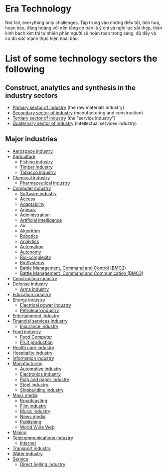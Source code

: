 # Era Technology
Not fail, everything only challenges. Tập trung vào những điều tốt, tinh hoa, hoàn hảo, đàng hoàng với nền tảng cơ bản là ý chí và nghị lực sắt thép, thần kinh bạch kim thì tự nhiên phần người sẽ hoàn toàn trong sáng, đủ đầy và có đủ sức mạnh thực hiện hoài bão. 

# List of some technology sectors the following 

## Construct, analytics and synthesis in the industry sectors
+ [Primary sector of industry](https://en.wikipedia.org/wiki/Primary_sector_of_the_economy#List_of_countries_by_agricultural_output) (the raw materials industry)
+ [Secondary sector of industry](https://en.wikipedia.org/wiki/Secondary_sector_of_industry) (manufacturing and construction)
+ [Tertiary sector of industry](https://en.wikipedia.org/wiki/Tertiary_sector_of_industry) (the "service industry")
+ [Quaternary sector of industry](https://en.wikipedia.org/wiki/Quaternary_sector_of_industry) (intellectual services industry)
## Major industries
+ [Aerospace industry](https://en.wikipedia.org/wiki/Aerospace_industry)
+ [Agriculture](https://en.wikipedia.org/wiki/Agriculture)
  + [Fishing industry](https://en.wikipedia.org/wiki/Fishing_industry)
  + [Timber industry](https://en.wikipedia.org/wiki/Timber_industry)
  + [Tobacco industry](https://en.wikipedia.org/wiki/Tobacco_industry)
+ [Chemical industry](https://en.wikipedia.org/wiki/Chemical_industry)
  + [Pharmaceutical industry](https://en.wikipedia.org/wiki/Pharmaceutical_industry)
+ [Computer industry](https://en.wikipedia.org/wiki/Computer_industry)
  + [Software industry](https://en.wikipedia.org/wiki/Software_industry)
  + [Access](https://en.wikipedia.org/wiki/Access)
  + [Adaptability](https://en.wikipedia.org/wiki/Adaptability)
  + [Agency](https://en.wikipedia.org/wiki/Agency)
  + [Administration](https://en.wikipedia.org/wiki/Administration)
  + [Artificial Intelligence](https://en.wikipedia.org/wiki/Artificial_intelligence)
  + Air
  + [Algorithm](https://en.wikipedia.org/wiki/Algorithm)
  + [Robotics](https://en.wikipedia.org/wiki/Robotics)
  + [Analytics](https://en.wikipedia.org/wiki/Analytic)
  + [Automation](https://en.wikipedia.org/wiki/Automation)
  + [Autonomy](https://en.wikipedia.org/wiki/Autonomy)
  + [Bio-complexity](https://en.wikipedia.org/wiki/Biocomplexity)
  + [BioSystems](https://en.wikipedia.org/wiki/BioSystems)
  + [Battle Management, Command and Control (BMC2)](https://www.globalsecurity.org/space/systems/bmc2.htm)
  + [Battle Management, Command and Communication (BMC3)](https://www.globalsecurity.org/space/systems/bmc2.htm)
+ [Construction industry](https://en.wikipedia.org/wiki/Construction_industry)
+ [Defense industry](https://en.wikipedia.org/wiki/Defense_industry)
  + [Arms industry](https://en.wikipedia.org/wiki/Arms_industry)
+ [Education industry](https://en.wikipedia.org/wiki/Education_industry)
+ [Energy industry](https://en.wikipedia.org/wiki/Energy_industry)
  + [Electrical power industry](https://en.wikipedia.org/wiki/Electrical_power_industry)
  + [Petroleum industry](https://en.wikipedia.org/wiki/Petroleum_industry)
+ [Entertainment industry](https://en.wikipedia.org/wiki/Entertainment_industry)
+ [Financial services industry](https://en.wikipedia.org/wiki/Financial_services_industry)
  + [Insurance industry](https://en.wikipedia.org/wiki/Insurance_industry)
+ [Food industry](https://en.wikipedia.org/wiki/Food_industry)
  + [Food Computer]()
  + [Fruit production](https://en.wikipedia.org/wiki/Fruit_production)
+ [Health care industry](https://en.wikipedia.org/wiki/Health_care_industry)
+ [Hospitality industry](https://en.wikipedia.org/wiki/Hospitality_industry)
+ [Information industry](https://en.wikipedia.org/wiki/Information_industry)
+ [Manufacturing](https://en.wikipedia.org/wiki/Manufacturing)
  + [Automotive industry](https://en.wikipedia.org/wiki/Automotive_industry)
  + [Electronics industry](https://en.wikipedia.org/wiki/Electronics_industry)
  + [Pulp and paper industry](https://en.wikipedia.org/wiki/Pulp_and_paper_industry)
  + [Steel industry](https://en.wikipedia.org/wiki/Steel_industry)
  + [Shipbuilding industry](https://en.wikipedia.org/wiki/Shipbuilding_industry)
+ [Mass media](https://en.wikipedia.org/wiki/Mass_media)
  + [Broadcasting](https://en.wikipedia.org/wiki/Broadcasting)
  + [Film industry](https://en.wikipedia.org/wiki/Film_industry)
  + [Music industry](https://en.wikipedia.org/wiki/Music_industry)
  + [News media](https://en.wikipedia.org/wiki/News_media)
  + [Publishing](https://en.wikipedia.org/wiki/Publishing)
  + [World Wide Web](https://en.wikipedia.org/wiki/World_Wide_Web)
+ [Mining](https://en.wikipedia.org/wiki/Mining)
+ [Telecommunications industry](https://en.wikipedia.org/wiki/Telecommunications_industry)
  + [Internet]()
+ [Transport industry](https://en.wikipedia.org/wiki/Transport_industry)
+ [Water industry](https://en.wikipedia.org/wiki/Water_industry)
+ [Service](https://en.wikipedia.org/wiki/Service)
  + [Direct Selling industry](https://en.wikipedia.org/wiki/Direct_selling)



